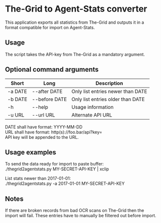 # The-Grid to Agent-Stats converter
This application exports all statistics from The-Grid and outputs it in a format compatible for import on Agent-Stats.

## Usage
The script takes the API-key from The-Grid as a mandatory argument.  

## Optional command arguments
| Short   | Long          | Description                       |
| ------- | ------------- | --------------------------------- |
| -a DATE | --after DATE  | Only list entries newer than DATE |
| -b DATE | --before DATE | Only list entries older than DATE |
| -h      | --help        | Usage information                 |
| -u URL  | --url URL     | Alternate API URL                 |
  
DATE shall have format: YYYY-MM-DD  
URL shall have format: http(s)://foo.bar/api?key=  
API key will be appended to the URL.

## Usage examples
To send the data ready for import to paste buffer:  
./thegrid2agentstats.py MY-SECRET-API-KEY | xclip  
  
List stats newer than 2017-01-01:  
./thegrid2agentstats.py -a 2017-01-01 MY-SECRET-API-KEY

## Notes
If there are broken records from bad OCR scans on The-Grid then the import will fail. These entries have to manually be filtered out before import.


